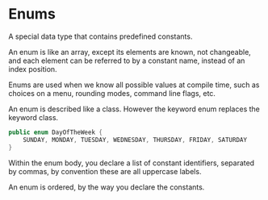 # Enums

A special data type that contains predefined constants.

An enum is like an array, except its elements are known, not changeable, and each element can be referred to by a constant name, instead of an index position.

Enums are used when we know all possible values at compile time, such as choices on a menu, rounding modes, command line flags, etc.

An enum is described like a class. However the keyword enum replaces the keyword class.

```java
public enum DayOfTheWeek {
    SUNDAY, MONDAY, TUESDAY, WEDNESDAY, THURSDAY, FRIDAY, SATURDAY
}
 ```

Within the enum body, you declare a list of constant identifiers, separated by commas, by convention these are all uppercase labels.

An enum is ordered, by the way you declare the constants.

